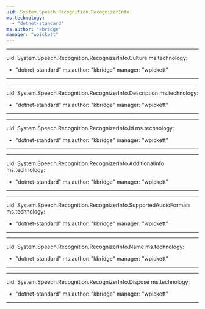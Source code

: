 ```yaml
---
uid: System.Speech.Recognition.RecognizerInfo
ms.technology: 
  - "dotnet-standard"
ms.author: "kbridge"
manager: "wpickett"
---
```


---
uid: System.Speech.Recognition.RecognizerInfo.Culture
ms.technology: 
  - "dotnet-standard"
ms.author: "kbridge"
manager: "wpickett"
---

---
uid: System.Speech.Recognition.RecognizerInfo.Description
ms.technology: 
  - "dotnet-standard"
ms.author: "kbridge"
manager: "wpickett"
---

---
uid: System.Speech.Recognition.RecognizerInfo.Id
ms.technology: 
  - "dotnet-standard"
ms.author: "kbridge"
manager: "wpickett"
---

---
uid: System.Speech.Recognition.RecognizerInfo.AdditionalInfo
ms.technology: 
  - "dotnet-standard"
ms.author: "kbridge"
manager: "wpickett"
---

---
uid: System.Speech.Recognition.RecognizerInfo.SupportedAudioFormats
ms.technology: 
  - "dotnet-standard"
ms.author: "kbridge"
manager: "wpickett"
---

---
uid: System.Speech.Recognition.RecognizerInfo.Name
ms.technology: 
  - "dotnet-standard"
ms.author: "kbridge"
manager: "wpickett"
---

---
uid: System.Speech.Recognition.RecognizerInfo.Dispose
ms.technology: 
  - "dotnet-standard"
ms.author: "kbridge"
manager: "wpickett"
---

